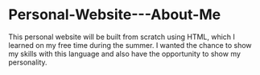 # Personal-Website---About-Me
This personal website will be built from scratch using HTML, which I learned on my free time during the summer. I wanted the chance to show my skills with this language and also have the opportunity to show my personality. 
